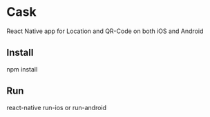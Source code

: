 # Cask
React Native app for Location and QR-Code on both iOS and Android

## Install
npm install

## Run
react-native run-ios   or   run-android
